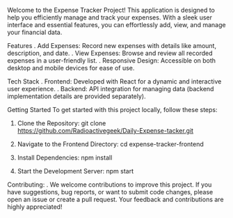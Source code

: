 Welcome to the Expense Tracker Project! This application is designed to help you efficiently manage and track your expenses. With a sleek user interface and essential features, you can effortlessly add, view, and manage your financial data.

Features
. Add Expenses: Record new expenses with details like amount, description, and date.
. View Expenses: Browse and review all recorded expenses in a user-friendly list.
. Responsive Design: Accessible on both desktop and mobile devices for ease of use.

Tech Stack
. Frontend: Developed with React for a dynamic and interactive user experience.
. Backend: API integration for managing data (backend implementation details are provided separately).

Getting Started
To get started with this project locally, follow these steps:

1. Clone the Repository:
   git clone https://github.com/Radioactivegeek/Daily-Expense-tacker.git

2. Navigate to the Frontend Directory:
   cd expense-tracker-frontend

3. Install Dependencies:
   npm install

4. Start the Development Server:
   npm start

Contributing:
. We welcome contributions to improve this project. If you have suggestions, bug reports, or want to submit code changes, please open an issue or create a pull request. Your feedback and contributions are highly appreciated!


